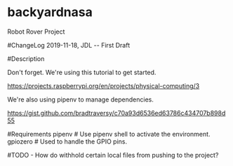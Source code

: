 # backyardnasa
Robot Rover Project

#ChangeLog
2019-11-18, JDL -- First Draft

#Description

Don't forget.  We're using this tutorial to get started.

https://projects.raspberrypi.org/en/projects/physical-computing/3

We're also using pipenv to manage dependencies.

https://gist.github.com/bradtraversy/c70a93d6536ed63786c434707b898d55

#Requirements
pipenv # Use pipenv shell to activate the environment.
gpiozero  # Used to handle the GPIO pins.

#TODO - How do withhold certain local files from pushing to the project?
